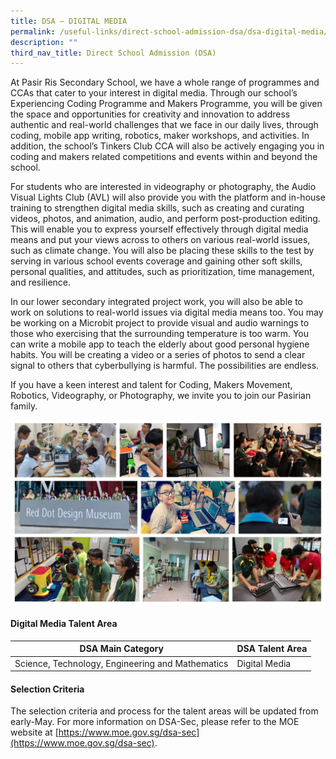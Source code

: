 ```yaml
---
title: DSA – DIGITAL MEDIA
permalink: /useful-links/direct-school-admission-dsa/dsa-digital-media/
description: ""
third_nav_title: Direct School Admission (DSA)
---
```

At Pasir Ris Secondary School, we have a whole range of programmes and CCAs that cater to your interest in digital media. Through our school’s Experiencing Coding Programme and Makers Programme, you will be given the space and opportunities for creativity and innovation to address authentic and real-world challenges that we face in our daily lives, through coding, mobile app writing, robotics, maker workshops, and activities. In addition, the school’s Tinkers Club CCA will also be actively engaging you in coding and makers related competitions and events within and beyond the school.&nbsp;

For students who are interested in videography or photography, the Audio Visual Lights Club (AVL) will also provide you with the platform and in-house training to strengthen digital media skills, such as creating and curating videos, photos, and animation, audio, and perform post-production editing. This will enable you to express yourself effectively through digital media means and put your views across to others on various real-world issues, such as climate change. You will also be placing these skills to the test by serving in various school events coverage and gaining other soft skills, personal qualities, and attitudes, such as prioritization, time management, and resilience.  
  
In our lower secondary integrated project work, you will also be able to work on solutions to real-world issues via digital media means too. You may be working on a Microbit project to provide visual and audio warnings to those who exercising that the surrounding temperature is too warm. You can write a mobile app to teach the elderly about good personal hygiene habits. You will be creating a video or a series of photos to send a clear signal to others that cyberbullying is harmful. The possibilities are endless.
  
If you have a keen interest and talent for Coding, Makers Movement, Robotics, Videography, or Photography, we invite you to join our Pasirian family.

![](/images/DSA_Digital%20Media.jpeg)

#### **Digital Media Talent Area**

| DSA Main Category | DSA Talent Area | 
| -------- | -------- | 
| Science, Technology, Engineering and Mathematics | Digital Media | 

#### **Selection Criteria**

The selection criteria and process for the talent areas will be updated from early-May. For more information on DSA-Sec, please refer to the MOE website at [https://www.moe.gov.sg/dsa-sec](https://www.moe.gov.sg/dsa-sec).